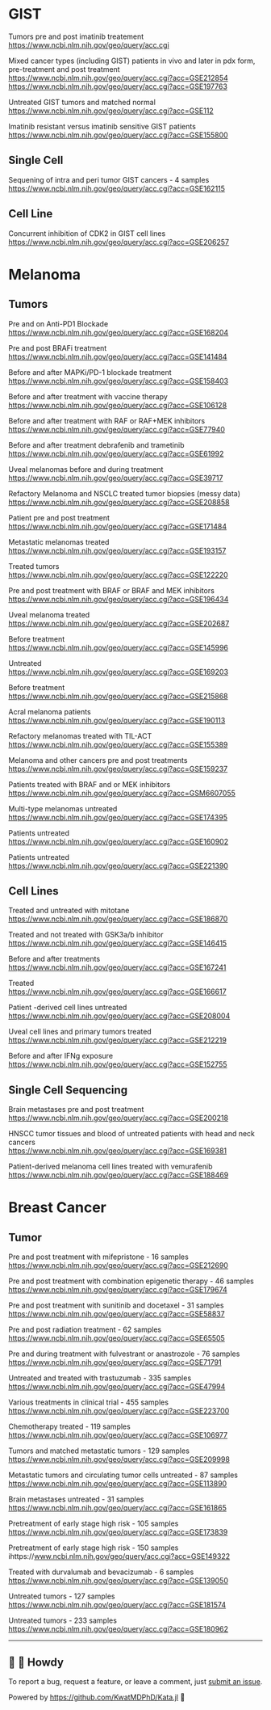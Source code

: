 # GIST

Tumors pre and post imatinib treatement<br>
https://www.ncbi.nlm.nih.gov/geo/query/acc.cgi

Mixed cancer types (including GIST) patients in vivo and later in pdx form, pre-treatment and post treatment<br>
https://www.ncbi.nlm.nih.gov/geo/query/acc.cgi?acc=GSE212854<br>
https://www.ncbi.nlm.nih.gov/geo/query/acc.cgi?acc=GSE197763

Untreated GIST tumors and matched normal <br>
https://www.ncbi.nlm.nih.gov/geo/query/acc.cgi?acc=GSE112

Imatinib resistant versus imatinib sensitive GIST patients<br>
https://www.ncbi.nlm.nih.gov/geo/query/acc.cgi?acc=GSE155800

## Single Cell

Sequening of intra and peri tumor GIST cancers - 4 samples
https://www.ncbi.nlm.nih.gov/geo/query/acc.cgi?acc=GSE162115

## Cell Line

Concurrent inhibition of CDK2 in GIST cell lines<br>
https://www.ncbi.nlm.nih.gov/geo/query/acc.cgi?acc=GSE206257


# Melanoma

## Tumors

Pre and on Anti-PD1 Blockade<br>
https://www.ncbi.nlm.nih.gov/geo/query/acc.cgi?acc=GSE168204

Pre and post BRAFi treatment<br>
https://www.ncbi.nlm.nih.gov/geo/query/acc.cgi?acc=GSE141484

Before and after MAPKi/PD-1 blockade treatment<br>
https://www.ncbi.nlm.nih.gov/geo/query/acc.cgi?acc=GSE158403

Before and after treatment with vaccine therapy<br>
https://www.ncbi.nlm.nih.gov/geo/query/acc.cgi?acc=GSE106128

Before and after treatment with RAF or RAF+MEK inhibitors<br>
https://www.ncbi.nlm.nih.gov/geo/query/acc.cgi?acc=GSE77940

Before and after treatment debrafenib and trametinib<br>
https://www.ncbi.nlm.nih.gov/geo/query/acc.cgi?acc=GSE61992

Uveal melanomas before and during treatment<br>
https://www.ncbi.nlm.nih.gov/geo/query/acc.cgi?acc=GSE39717

Refactory Melanoma and NSCLC treated tumor biopsies (messy data)<br>
https://www.ncbi.nlm.nih.gov/geo/query/acc.cgi?acc=GSE208858

Patient pre and post treatment<br>
https://www.ncbi.nlm.nih.gov/geo/query/acc.cgi?acc=GSE171484

Metastatic melanomas treated<br>
https://www.ncbi.nlm.nih.gov/geo/query/acc.cgi?acc=GSE193157

Treated tumors<br>
https://www.ncbi.nlm.nih.gov/geo/query/acc.cgi?acc=GSE122220

Pre and post treatment with BRAF or BRAF and MEK inhibitors<br>
https://www.ncbi.nlm.nih.gov/geo/query/acc.cgi?acc=GSE196434

Uveal melanoma treated<br>
https://www.ncbi.nlm.nih.gov/geo/query/acc.cgi?acc=GSE202687

Before treatment<br>
https://www.ncbi.nlm.nih.gov/geo/query/acc.cgi?acc=GSE145996

Untreated<br>
https://www.ncbi.nlm.nih.gov/geo/query/acc.cgi?acc=GSE169203

Before treatment<br>
https://www.ncbi.nlm.nih.gov/geo/query/acc.cgi?acc=GSE215868

Acral melanoma patients<br>
https://www.ncbi.nlm.nih.gov/geo/query/acc.cgi?acc=GSE190113

Refactory melanomas treated with TIL-ACT<br>
https://www.ncbi.nlm.nih.gov/geo/query/acc.cgi?acc=GSE155389

Melanoma and other cancers pre and post treatments<br>
https://www.ncbi.nlm.nih.gov/geo/query/acc.cgi?acc=GSE159237

Patients treated with BRAF and or MEK inhibitors<br>
https://www.ncbi.nlm.nih.gov/geo/query/acc.cgi?acc=GSM6607055

Multi-type melanomas untreated<br>
https://www.ncbi.nlm.nih.gov/geo/query/acc.cgi?acc=GSE174395

Patients untreated<br>
https://www.ncbi.nlm.nih.gov/geo/query/acc.cgi?acc=GSE160902

Patients untreated<br>
https://www.ncbi.nlm.nih.gov/geo/query/acc.cgi?acc=GSE221390

## Cell Lines

Treated and untreated with mitotane<br>
https://www.ncbi.nlm.nih.gov/geo/query/acc.cgi?acc=GSE186870

Treated and not treated with GSK3a/b inhibitor<br>
https://www.ncbi.nlm.nih.gov/geo/query/acc.cgi?acc=GSE146415

Before and after treatments<br>
https://www.ncbi.nlm.nih.gov/geo/query/acc.cgi?acc=GSE167241

Treated<br>
https://www.ncbi.nlm.nih.gov/geo/query/acc.cgi?acc=GSE166617

Patient -derived cell lines untreated<br>
https://www.ncbi.nlm.nih.gov/geo/query/acc.cgi?acc=GSE208004

Uveal cell lines and primary tumors treated<br>
https://www.ncbi.nlm.nih.gov/geo/query/acc.cgi?acc=GSE212219

Before and after IFNg exposure<br>
https://www.ncbi.nlm.nih.gov/geo/query/acc.cgi?acc=GSE152755

## Single Cell Sequencing

Brain metastases pre and post treatment<br>
https://www.ncbi.nlm.nih.gov/geo/query/acc.cgi?acc=GSE200218

HNSCC tumor tissues and blood of untreated patients with head and neck cancers<br>
https://www.ncbi.nlm.nih.gov/geo/query/acc.cgi?acc=GSE169381

Patient-derived melanoma cell lines treated with vemurafenib<br>
https://www.ncbi.nlm.nih.gov/geo/query/acc.cgi?acc=GSE188469

# Breast Cancer

## Tumor

Pre and post treatment with mifepristone - 16 samples<br>
https://www.ncbi.nlm.nih.gov/geo/query/acc.cgi?acc=GSE212690

Pre and post treatment with combination epigenetic therapy - 46 samples<br>
https://www.ncbi.nlm.nih.gov/geo/query/acc.cgi?acc=GSE179674

Pre and post treatment with sunitinib and docetaxel - 31 samples<br>
https://www.ncbi.nlm.nih.gov/geo/query/acc.cgi?acc=GSE58837

Pre and post radiation treatment - 62 samples<br>
https://www.ncbi.nlm.nih.gov/geo/query/acc.cgi?acc=GSE65505

Pre and during treatment with fulvestrant or anastrozole - 76 samples<br>
https://www.ncbi.nlm.nih.gov/geo/query/acc.cgi?acc=GSE71791

Untreated and treated with trastuzumab - 335 samples<br>
https://www.ncbi.nlm.nih.gov/geo/query/acc.cgi?acc=GSE47994

Various treatments in clinical trial - 455 samples<br>
https://www.ncbi.nlm.nih.gov/geo/query/acc.cgi?acc=GSE223700

Chemotherapy treated - 119 samples<br>
https://www.ncbi.nlm.nih.gov/geo/query/acc.cgi?acc=GSE106977

Tumors and matched metastatic tumors - 129 samples<br>
https://www.ncbi.nlm.nih.gov/geo/query/acc.cgi?acc=GSE209998

Metastatic tumors and circulating tumor cells untreated - 87 samples<br>
https://www.ncbi.nlm.nih.gov/geo/query/acc.cgi?acc=GSE113890

Brain metastases untreated - 31 samples<br>
https://www.ncbi.nlm.nih.gov/geo/query/acc.cgi?acc=GSE161865

Pretreatment of early stage high risk - 105 samples<br>
https://www.ncbi.nlm.nih.gov/geo/query/acc.cgi?acc=GSE173839

Pretreatment of early stage high risk - 150 samples<br>
ihttps://www.ncbi.nlm.nih.gov/geo/query/acc.cgi?acc=GSE149322

Treated with durvalumab and bevacizumab - 6 samples<br>
https://www.ncbi.nlm.nih.gov/geo/query/acc.cgi?acc=GSE139050

Untreated tumors - 127 samples<br>
https://www.ncbi.nlm.nih.gov/geo/query/acc.cgi?acc=GSE181574

Untreated tumors - 233 samples<br>
https://www.ncbi.nlm.nih.gov/geo/query/acc.cgi?acc=GSE180962

---

## 👋 🤠 Howdy

To report a bug, request a feature, or leave a comment, just [submit an issue](https://github.com/KwatMDPhD/CancerData.pro/issues/new/choose).

Powered by https://github.com/KwatMDPhD/Kata.jl 🌝
